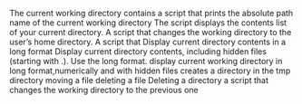 The current working directory contains a script that prints the absolute path name of the current working directory
The script displays the contents list of your current directory.
A script that changes the working directory to the user’s home directory.
A script that Display current directory contents in a long format
Display current directory contents, including hidden files (starting with .). Use the long format.
display current working directory in long format,numerically and with hidden files
creates a directory in the tmp directory
moving a file
deleting a file
Deleting a directory
a script that changes the working directory to the previous one
